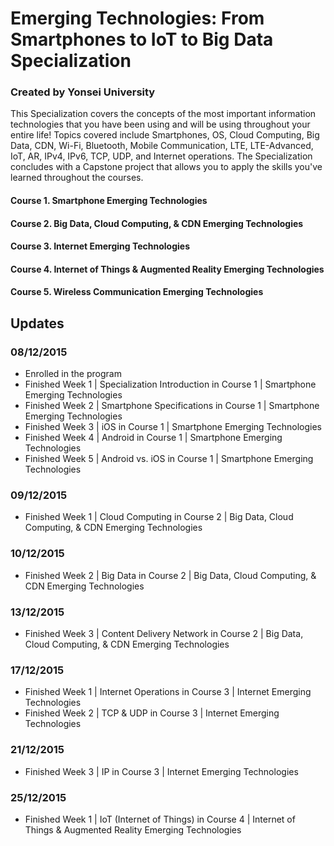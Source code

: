 # Emerging Technologies: From Smartphones to IoT to Big Data Specialization
### Created by Yonsei University

This Specialization covers the concepts of the most important information technologies that you have been using and will be using throughout your entire life! Topics covered include Smartphones, OS, Cloud Computing, Big Data, CDN, Wi-Fi, Bluetooth, Mobile Communication, LTE, LTE-Advanced, IoT, AR, IPv4, IPv6, TCP, UDP, and Internet operations. The Specialization concludes with a Capstone project that allows you to apply the skills you've learned throughout the courses.

#### Course 1. Smartphone Emerging Technologies
#### Course 2. Big Data, Cloud Computing, & CDN Emerging Technologies
#### Course 3. Internet Emerging Technologies
#### Course 4. Internet of Things & Augmented Reality Emerging Technologies
#### Course 5. Wireless Communication Emerging Technologies

## Updates
### 08/12/2015
- Enrolled in the program
- Finished Week 1 | Specialization Introduction in Course 1 | Smartphone Emerging Technologies
- Finished Week 2 | Smartphone Specifications in Course 1 | Smartphone Emerging Technologies
- Finished Week 3 | iOS in Course 1 | Smartphone Emerging Technologies
- Finished Week 4 | Android in Course 1 | Smartphone Emerging Technologies
- Finished Week 5 | Android vs. iOS in Course 1 | Smartphone Emerging Technologies

### 09/12/2015
- Finished Week 1 | Cloud Computing in Course 2 | Big Data, Cloud Computing, & CDN Emerging Technologies

### 10/12/2015
- Finished Week 2 | Big Data in Course 2 | Big Data, Cloud Computing, & CDN Emerging Technologies

### 13/12/2015
- Finished Week 3 | Content Delivery Network in Course 2 | Big Data, Cloud Computing, & CDN Emerging Technologies

### 17/12/2015
- Finished Week 1 | Internet Operations in Course 3 | Internet Emerging Technologies
- Finished Week 2 | TCP & UDP in Course 3 | Internet Emerging Technologies

### 21/12/2015
- Finished Week 3 | IP in Course 3 | Internet Emerging Technologies

### 25/12/2015
- Finished Week 1 | IoT (Internet of Things) in Course 4 | Internet of Things & Augmented Reality Emerging Technologies